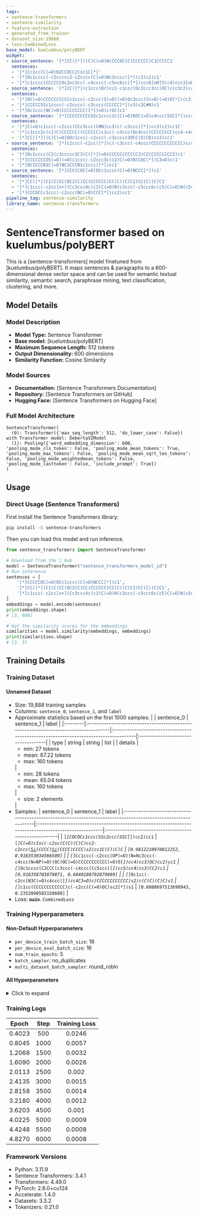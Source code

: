 ```yaml
---
tags:
- sentence-transformers
- sentence-similarity
- feature-extraction
- generated_from_trainer
- dataset_size:19888
- loss:CombinedLoss
base_model: kuelumbus/polyBERT
widget:
- source_sentence: '[*]CC([*])(C)C(=O)N(CCCOC(C)CCCCCC)C1CCCCC1'
  sentences:
  - '[*]Cc1cc(C(=O)N2CCOCC2)sc1C[*]'
  - '[*]Oc1cccc(-c2ccccc2-c2cccc(C(=O)Nc3cccc([*])c3)c2)c1'
  - '[*]c1cccc(CCCCCCOc2nc3cc(-c4cccc(-c5nc6cc([*])ccc6[nH]5)c4)ccc3[nH]2)c1'
- source_sentence: '[*]CC([*])c1ccc(Br)cc1-c1ccc(Oc2ccc3cc(OC)ccc3c2)cc1'
  sentences:
  - '[*]OC(=O)CCCCCCCCCCc1ccc(-c2ccc(S(=O)(=O)Oc3ccc(S(=O)(=O)O[*])cc3)cc2)cc1'
  - '[*]CCCCCSSc1cccc(-c2cccc(-c3cccc(CCCCC[*])c3)c2C#N)c1'
  - '[*]Oc1ccc(NC(=O)CCCCCCCCC([*])=O)c(OC)c1'
- source_sentence: '[*]CCCCCCCCCSSc1cccc2c(C(=O)N3C(=O)c4ccc(SSC[*])cc4C3=O)cccc12'
  sentences:
  - '[*]C(=O)c1ccc(-c2ccc(CCc3ccc(C#N)cc3)c(-c3ccc([*])cc3)c2)cc1C'
  - '[*]c1ccc2c(c1)C(CCCCCC)(CCCCCC)c1cc(-c3ccc(Oc4ccc(CCCCCCCC)cc4-c4ccc5c(c4)C(CCCCCC)(CCCCCC)c4cc([*])ccc4-5)cc3)ccc1-2'
  - '[*]CC([*])(C)C(=O)OOc1ccc(-c2ccc(-c3ccccc3OCC(O)CO)cc2)cc1'
- source_sentence: '[*]c1ccc(-c2cc([*])c(-c3ccc(-c4ccc(CCCCCCCCCCCC)cc4)c(C)c3)cc2-c2ccccc2)cc1'
  sentences:
  - '[*]Oc1cccc(C2(c3ccccc3C3(C([*])=O)CCCCCCCCCCC3)CCCCCCCCCCC2)c1'
  - '[*]CCCCCCCOS(=O)(=O)c1ccc(-c2ccc3c(c2)C(=O)N(COC[*])C3=O)cc1'
  - '[*]OC1CCCN1C(=O)NC1CCCN1c1ccc([*])cc1'
- source_sentence: '[*]CCCCCOC(=O)OCc1cccc(C(=O)NCCC[*])c1'
  sentences:
  - '[*]CC([*])C1(C)CC(OC2(C)CC(CCCCCC)CC(C)(C)C2)CC(C)(C)C1'
  - '[*]c1ccc(-c2cc[n+](Cc3ccc4c(c3)C(=O)N(c3ccc(-c5ccc6c(c5)C(=O)N(c5ccc([*])cc5)C6=O)cc3)C4=O)cc2)cc1'
  - '[*]CCCOCCc1ccc(-c2ccc(NC(=O)CCC[*])cc2)cc1'
pipeline_tag: sentence-similarity
library_name: sentence-transformers
---
```


# SentenceTransformer based on kuelumbus/polyBERT

This is a [sentence-transformers] model finetuned from [kuelumbus/polyBERT]. It maps sentences & paragraphs to a 600-dimensional dense vector space and can be used for semantic textual similarity, semantic search, paraphrase mining, text classification, clustering, and more.

## Model Details

### Model Description
- **Model Type:** Sentence Transformer
- **Base model:** [kuelumbus/polyBERT] <!-- at revision deaa98fb65a7bdfb537457d42f43bd468963f695 -->
- **Maximum Sequence Length:** 512 tokens
- **Output Dimensionality:** 600 dimensions
- **Similarity Function:** Cosine Similarity
<!-- - **Training Dataset:** Unknown -->
<!-- - **Language:** Unknown -->
<!-- - **License:** Unknown -->

### Model Sources

- **Documentation:** [Sentence Transformers Documentation]
- **Repository:** [Sentence Transformers on GitHub]
- **Hugging Face:** [Sentence Transformers on Hugging Face]

### Full Model Architecture

```
SentenceTransformer(
  (0): Transformer({'max_seq_length': 512, 'do_lower_case': False}) with Transformer model: DebertaV2Model 
  (1): Pooling({'word_embedding_dimension': 600, 'pooling_mode_cls_token': False, 'pooling_mode_mean_tokens': True, 'pooling_mode_max_tokens': False, 'pooling_mode_mean_sqrt_len_tokens': False, 'pooling_mode_weightedmean_tokens': False, 'pooling_mode_lasttoken': False, 'include_prompt': True})
)
```

## Usage

### Direct Usage (Sentence Transformers)

First install the Sentence Transformers library:

```bash
pip install -U sentence-transformers
```

Then you can load this model and run inference.
```python
from sentence_transformers import SentenceTransformer

# Download from the 🤗 Hub
model = SentenceTransformer("sentence_transformers_model_id")
# Run inference
sentences = [
    '[*]CCCCCOC(=O)OCc1cccc(C(=O)NCCC[*])c1',
    '[*]CC([*])C1(C)CC(OC2(C)CC(CCCCCC)CC(C)(C)C2)CC(C)(C)C1',
    '[*]c1ccc(-c2cc[n+](Cc3ccc4c(c3)C(=O)N(c3ccc(-c5ccc6c(c5)C(=O)N(c5ccc([*])cc5)C6=O)cc3)C4=O)cc2)cc1',
]
embeddings = model.encode(sentences)
print(embeddings.shape)
# [3, 600]

# Get the similarity scores for the embeddings
similarities = model.similarity(embeddings, embeddings)
print(similarities.shape)
# [3, 3]
```

<!--
### Direct Usage (Transformers)

<details><summary>Click to see the direct usage in Transformers</summary>

</details>
-->

<!--
### Downstream Usage (Sentence Transformers)

You can finetune this model on your own dataset.

<details><summary>Click to expand</summary>

</details>
-->

<!--
### Out-of-Scope Use

*List how the model may foreseeably be misused and address what users ought not to do with the model.*
-->

<!--
## Bias, Risks and Limitations

*What are the known or foreseeable issues stemming from this model? You could also flag here known failure cases or weaknesses of the model.*
-->

<!--
### Recommendations

*What are recommendations with respect to the foreseeable issues? For example, filtering explicit content.*
-->

## Training Details

### Training Dataset

#### Unnamed Dataset

* Size: 19,888 training samples
* Columns: <code>sentence_0</code>, <code>sentence_1</code>, and <code>label</code>
* Approximate statistics based on the first 1000 samples:
  |         | sentence_0                                                                          | sentence_1                                                                          | label                              |
  |:--------|:------------------------------------------------------------------------------------|:------------------------------------------------------------------------------------|:-----------------------------------|
  | type    | string                                                                              | string                                                                              | list                               |
  | details | <ul><li>min: 27 tokens</li><li>mean: 67.22 tokens</li><li>max: 160 tokens</li></ul> | <ul><li>min: 28 tokens</li><li>mean: 65.04 tokens</li><li>max: 160 tokens</li></ul> | <ul><li>size: 2 elements</li></ul> |
* Samples:
  | sentence_0                                                                                                    | sentence_1                                                                                            | label                                                 |
  |:--------------------------------------------------------------------------------------------------------------|:------------------------------------------------------------------------------------------------------|:------------------------------------------------------|
  | <code>[*]COCOCc1ccc(SSc2ccc(SSC[*])cc2)cc1</code>                                                             | <code>[*]C(=O)c1sc(-c2sc(C(C)(C)C)cc2-c2ccc([Si](CCCC)(CCCC)[Si]([*])(CCCC)CCCC)s2)cc1C(C)(C)C</code> | <code>[0.9812210970812252, 0.916353034566509]</code>  |
  | <code>[*]Cc1ccc(-c2ccc(OP(=O)(N=Nc3ccc(-c4ccc(N=NP(=O)(OC)OC(=O)CCCCCCCCCCC(=O)O[*])cc4)cc3)OC)cc2)cc1</code> | <code>[*]Oc1cccc(C2CCC(c3ccc(-c4ccc(Cc5ccc([*])cc5)cc4)cc3)CC2)c1</code>                              | <code>[0.918358703879871, 0.6840188792879889]</code>  |
  | <code>[*]Oc1cc(-c2cc(N3C(=O)c4ccc([*])cc4C3=O)c(CCCCCCCCCCCC)s2)c(C(C)(C)C)s1</code>                          | <code>[*]c1cc(CCCCCCCCCCCC)c(-c2cc(C(=O)OC)sc2[*])s1</code>                                           | <code>[0.6888697513698943, 0.2352090583150608]</code> |
* Loss: <code>__main__.CombinedLoss</code>

### Training Hyperparameters
#### Non-Default Hyperparameters

- `per_device_train_batch_size`: 16
- `per_device_eval_batch_size`: 16
- `num_train_epochs`: 5
- `batch_sampler`: no_duplicates
- `multi_dataset_batch_sampler`: round_robin

#### All Hyperparameters
<details><summary>Click to expand</summary>

- `overwrite_output_dir`: False
- `do_predict`: False
- `eval_strategy`: no
- `prediction_loss_only`: True
- `per_device_train_batch_size`: 16
- `per_device_eval_batch_size`: 16
- `per_gpu_train_batch_size`: None
- `per_gpu_eval_batch_size`: None
- `gradient_accumulation_steps`: 1
- `eval_accumulation_steps`: None
- `torch_empty_cache_steps`: None
- `learning_rate`: 5e-05
- `weight_decay`: 0.0
- `adam_beta1`: 0.9
- `adam_beta2`: 0.999
- `adam_epsilon`: 1e-08
- `max_grad_norm`: 1
- `num_train_epochs`: 5
- `max_steps`: -1
- `lr_scheduler_type`: linear
- `lr_scheduler_kwargs`: {}
- `warmup_ratio`: 0.0
- `warmup_steps`: 0
- `log_level`: passive
- `log_level_replica`: warning
- `log_on_each_node`: True
- `logging_nan_inf_filter`: True
- `save_safetensors`: True
- `save_on_each_node`: False
- `save_only_model`: False
- `restore_callback_states_from_checkpoint`: False
- `no_cuda`: False
- `use_cpu`: False
- `use_mps_device`: False
- `seed`: 42
- `data_seed`: None
- `jit_mode_eval`: False
- `use_ipex`: False
- `bf16`: False
- `fp16`: False
- `fp16_opt_level`: O1
- `half_precision_backend`: auto
- `bf16_full_eval`: False
- `fp16_full_eval`: False
- `tf32`: None
- `local_rank`: 0
- `ddp_backend`: None
- `tpu_num_cores`: None
- `tpu_metrics_debug`: False
- `debug`: []
- `dataloader_drop_last`: False
- `dataloader_num_workers`: 0
- `dataloader_prefetch_factor`: None
- `past_index`: -1
- `disable_tqdm`: False
- `remove_unused_columns`: True
- `label_names`: None
- `load_best_model_at_end`: False
- `ignore_data_skip`: False
- `fsdp`: []
- `fsdp_min_num_params`: 0
- `fsdp_config`: {'min_num_params': 0, 'xla': False, 'xla_fsdp_v2': False, 'xla_fsdp_grad_ckpt': False}
- `fsdp_transformer_layer_cls_to_wrap`: None
- `accelerator_config`: {'split_batches': False, 'dispatch_batches': None, 'even_batches': True, 'use_seedable_sampler': True, 'non_blocking': False, 'gradient_accumulation_kwargs': None}
- `deepspeed`: None
- `label_smoothing_factor`: 0.0
- `optim`: adamw_torch
- `optim_args`: None
- `adafactor`: False
- `group_by_length`: False
- `length_column_name`: length
- `ddp_find_unused_parameters`: None
- `ddp_bucket_cap_mb`: None
- `ddp_broadcast_buffers`: False
- `dataloader_pin_memory`: True
- `dataloader_persistent_workers`: False
- `skip_memory_metrics`: True
- `use_legacy_prediction_loop`: False
- `push_to_hub`: False
- `resume_from_checkpoint`: None
- `hub_model_id`: None
- `hub_strategy`: every_save
- `hub_private_repo`: None
- `hub_always_push`: False
- `gradient_checkpointing`: False
- `gradient_checkpointing_kwargs`: None
- `include_inputs_for_metrics`: False
- `include_for_metrics`: []
- `eval_do_concat_batches`: True
- `fp16_backend`: auto
- `push_to_hub_model_id`: None
- `push_to_hub_organization`: None
- `mp_parameters`: 
- `auto_find_batch_size`: False
- `full_determinism`: False
- `torchdynamo`: None
- `ray_scope`: last
- `ddp_timeout`: 1800
- `torch_compile`: False
- `torch_compile_backend`: None
- `torch_compile_mode`: None
- `dispatch_batches`: None
- `split_batches`: None
- `include_tokens_per_second`: False
- `include_num_input_tokens_seen`: False
- `neftune_noise_alpha`: None
- `optim_target_modules`: None
- `batch_eval_metrics`: False
- `eval_on_start`: False
- `use_liger_kernel`: False
- `eval_use_gather_object`: False
- `average_tokens_across_devices`: False
- `prompts`: None
- `batch_sampler`: no_duplicates
- `multi_dataset_batch_sampler`: round_robin

</details>

### Training Logs
| Epoch  | Step | Training Loss |
|:------:|:----:|:-------------:|
| 0.4023 | 500  | 0.0246        |
| 0.8045 | 1000 | 0.0057        |
| 1.2068 | 1500 | 0.0032        |
| 1.6090 | 2000 | 0.0026        |
| 2.0113 | 2500 | 0.002         |
| 2.4135 | 3000 | 0.0015        |
| 2.8158 | 3500 | 0.0014        |
| 3.2180 | 4000 | 0.0012        |
| 3.6203 | 4500 | 0.001         |
| 4.0225 | 5000 | 0.0009        |
| 4.4248 | 5500 | 0.0008        |
| 4.8270 | 6000 | 0.0008        |


### Framework Versions
- Python: 3.11.9
- Sentence Transformers: 3.4.1
- Transformers: 4.49.0
- PyTorch: 2.6.0+cu124
- Accelerate: 1.4.0
- Datasets: 3.3.2
- Tokenizers: 0.21.0
